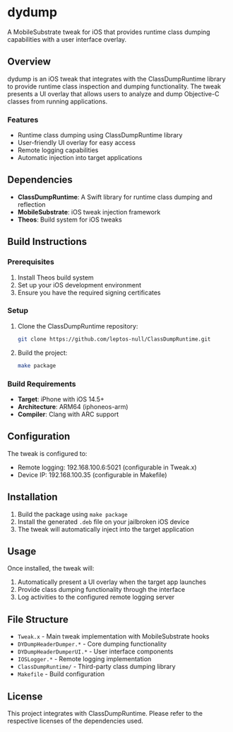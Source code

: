 # dydump

A MobileSubstrate tweak for iOS that provides runtime class dumping capabilities with a user interface overlay.

## Overview

dydump is an iOS tweak that integrates with the ClassDumpRuntime library to provide runtime class inspection and dumping functionality. The tweak presents a UI overlay that allows users to analyze and dump Objective-C classes from running applications.

### Features

- Runtime class dumping using ClassDumpRuntime library
- User-friendly UI overlay for easy access
- Remote logging capabilities
- Automatic injection into target applications

## Dependencies

- **ClassDumpRuntime**: A Swift library for runtime class dumping and reflection
- **MobileSubstrate**: iOS tweak injection framework
- **Theos**: Build system for iOS tweaks

## Build Instructions

### Prerequisites

1. Install Theos build system
2. Set up your iOS development environment
3. Ensure you have the required signing certificates

### Setup

1. Clone the ClassDumpRuntime repository:
   ```bash
   git clone https://github.com/leptos-null/ClassDumpRuntime.git
   ```

2. Build the project:
   ```bash
   make package
   ```

### Build Requirements

- **Target**: iPhone with iOS 14.5+
- **Architecture**: ARM64 (iphoneos-arm)
- **Compiler**: Clang with ARC support

## Configuration

The tweak is configured to:
- Remote logging: 192.168.100.6:5021 (configurable in Tweak.x)
- Device IP: 192.168.100.35 (configurable in Makefile)

## Installation

1. Build the package using `make package`
2. Install the generated `.deb` file on your jailbroken iOS device
3. The tweak will automatically inject into the target application

## Usage

Once installed, the tweak will:
1. Automatically present a UI overlay when the target app launches
2. Provide class dumping functionality through the interface
3. Log activities to the configured remote logging server

## File Structure

- `Tweak.x` - Main tweak implementation with MobileSubstrate hooks
- `DYDumpHeaderDumper.*` - Core dumping functionality
- `DYDumpHeaderDumperUI.*` - User interface components
- `IOSLogger.*` - Remote logging implementation
- `ClassDumpRuntime/` - Third-party class dumping library
- `Makefile` - Build configuration

## License

This project integrates with ClassDumpRuntime. Please refer to the respective licenses of the dependencies used.